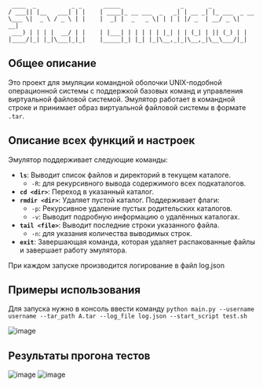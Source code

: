 `  ____  _          _ _      _____                 _       _             `                                               
`/ ___|| |__   ___| | |    | ____|_ __ ___  _   _| | __ _| |_ ___  _ __ `                                               
`\___ \|  _ \ / _ \ | |    |  _| |  _   _ \| | | | |/ _  | __/ _ \|  __|`                                               
`  ___) | | | |  __/ | |    | |___| | | | | | |_| | | (_| | || (_) | |   `                                               
`|____/|_| |_|\___|_|_|    |_____|_| |_| |_|\__,_|_|\__,_|\__\___/|_|   `                                               

## Общее описание

Это проект для эмуляции командной оболочки UNIX-подобной операционной системы с поддержкой базовых команд и управления виртуальной файловой системой. Эмулятор работает в командной строке и принимает образ виртуальной файловой системы в формате `.tar`.

## Описание всех функций и настроек

Эмулятор поддерживает следующие команды:

- **`ls`**: Выводит список файлов и директорий в текущем каталоге.
  - `-R`: для рекурсивного вывода содержимого всех подкаталогов.
- **`cd <dir>`**: Переход в указанный каталог.
- **`rmdir <dir>`**: Удаляет пустой каталог. Поддерживает флаги:
  - `-p`: Рекурсивное удаление пустых родительских каталогов.
  - `-v`: Выводит подробную информацию о удалённых каталогах.
- **`tail <file>`**: Выводит последние строки указанного файла.
  - `-n`: для указания количества выводимых строк.
- **`exit`**: Завершающая команда, которая удаляет распакованные файлы и завершает работу эмулятора.

При каждом запуске производится логирование в файл log.json

## Примеры использования

Для запуска нужно в консоль ввести команду `python main.py --username username --tar_path A.tar --log_file log.json --start_script test.sh`

![image](https://github.com/user-attachments/assets/209e44b5-5006-49ff-a1c9-b4419501bf0c)

## Результаты прогона тестов

![image](https://github.com/user-attachments/assets/c82ff9c0-0976-4034-afe4-3c93eadaba80)
![image](https://github.com/user-attachments/assets/ad16fca4-2a4f-4bcf-b230-aca4e171da38)

